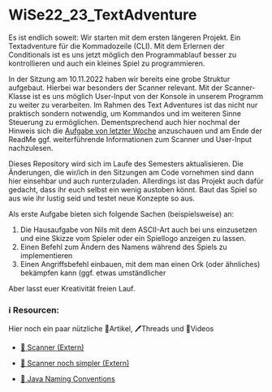 # WiSe22_23_TextAdventure

Es ist endlich soweit: Wir starten mit dem ersten längeren Projekt. Ein Textadventure für die Kommadozeile (CLI). Mit dem Erlernen der Conditionals ist es uns jetzt möglich den Programmablauf besser zu kontrollieren und auch ein kleines Spiel zu programmieren.

In der Sitzung am 10.11.2022 haben wir bereits eine grobe Struktur aufgebaut. Hierbei war besonders der Scanner relevant. Mit der Scanner-Klasse ist es uns möglich User-Input von der Konsole in unserem Programm zu weiter zu verarbeiten. Im Rahmen des Text Adventures ist das nicht nur praktisch sondern notwendig, um Kommandos und im weiteren Sinne Steuerung zu ermöglichen.
Dementsprechend auch hier nochmal der Hinweis sich die [Aufgabe von letzter Woche](https://demirro.github.io/Programmierpraktikum_Overview_20_21/posts/Switch/) anzuschauen und am Ende der ReadMe ggf. weiterführende Informationen zum Scanner und User-Input nachzulesen.

Dieses Repository wird sich im Laufe des Semesters aktualisieren. Die Änderungen, die wir/ich in den Sitzungen am Code vornehmen sind dann hier einsehbar und auch runterzuladen. Allerdings ist das Projekt auch dafür gedacht, dass ihr euch selbst ein wenig austoben könnt. Baut das Spiel so aus wie ihr lustig seid und testet neue Konzepte so aus.

Als erste Aufgabe bieten sich folgende Sachen (beispielsweise) an:
1. Die Hausaufgabe von Nils mit dem ASCII-Art auch bei uns einzusetzen und eine Skizze vom Spieler oder ein Spiellogo anzeigen zu lassen.
2. Einen Befehl zum Ändern des Namens während des Spiels zu implementieren
3. Einen Angriffsbefehl einbauen, mit dem man einen Ork (oder ähnliches) bekämpfen kann (ggf. etwas umständlicher

Aber lasst euer Kreativität freien Lauf.

### ℹ️ Resourcen:
Hier noch ein paar nützliche 📃Artikel, 🖊️Threads und 🎥Videos

- [📃 Scanner (Extern)](https://javabeginners.de/Ein-_und_Ausgabe/Scanner.php)
- [📃 Scanner noch simpler (Extern)](https://falconbyte.net/java-scanner.php)

- [📃 Java Naming Conventions](https://github.com/DH-Cologne/java-wegweiser/blob/master/articles/Naming-Conventions.md)
